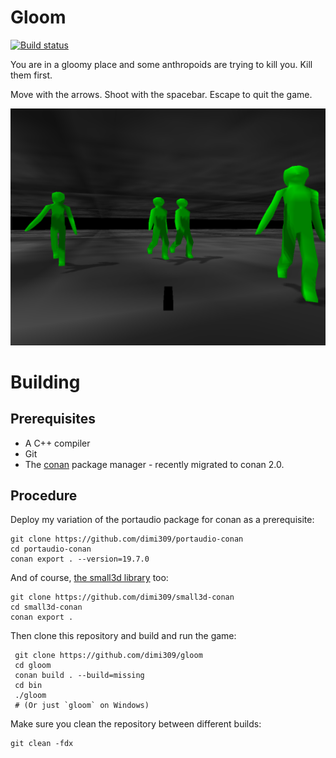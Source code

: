 Gloom
=====

[![Build status](https://ci.appveyor.com/api/projects/status/79ttme5r1i3m217q?svg=true)](https://ci.appveyor.com/project/dimi309/gloom)

You are in a gloomy place and some anthropoids are trying to kill you.
Kill them first.

Move with the arrows. Shoot with the spacebar. Escape to quit the game.

![screenshot](screenshot.png)

# Building

## Prerequisites

- A C++ compiler
- Git
- The [conan](https://conan.io) package manager - recently migrated to conan 2.0.
	
## Procedure


Deploy my variation of the portaudio package for conan as a prerequisite:

	git clone https://github.com/dimi309/portaudio-conan
	cd portaudio-conan
	conan export . --version=19.7.0

And of course, [the small3d library](https://github.com/dimi309/small3d) too:

	git clone https://github.com/dimi309/small3d-conan
	cd small3d-conan
	conan export .

Then clone this repository and build and run the game:

     git clone https://github.com/dimi309/gloom
     cd gloom
     conan build . --build=missing
     cd bin
     ./gloom
     # (Or just `gloom` on Windows)
	 
Make sure you clean the repository between different builds:

	git clean -fdx

